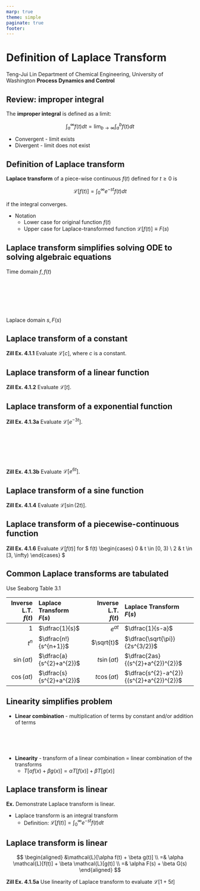 ```yaml
---
marp: true
theme: simple
paginate: true
footer:
---
```

<!-- Marp for VS Code v1.5.2 -->

<!-- headingDivider: 2 -->
<!-- _class: cover -->
# Definition of Laplace Transform

Teng-Jui Lin
Department of Chemical Engineering, University of Washington
**Process Dynamics and Control**

## Review: improper integral

The **improper integral** is defined as a limit:

$$
\int_a^\infty f(t) dt = \lim_{b \to \infty} \int_a^b f(t) dt
$$

- Convergent - limit exists
- Divergent - limit does not exist

## Definition of Laplace transform

**Laplace transform** of a piece-wise continuous $f(t)$ defined for $t \ge 0$ is

$$
\mathcal{L}[f(t)] = \int_0^\infty e^{-st} f(t) dt
$$

if the integral converges.

- Notation
  - Lower case for original function $f(t)$
  - Upper case for Laplace-transformed function $\mathcal{L}[f(t)] \equiv F(s)$

## Laplace transform simplifies solving ODE to solving algebraic equations

Time domain
$f, f(t)$

<br/><br/><br/><br/><br/>

Laplace domain
$s, F(s)$

## Laplace transform of a constant

**Zill Ex. 4.1.1** Evaluate $\mathcal{L}[c]$, where $c$ is a constant.

## Laplace transform of a linear function

**Zill Ex. 4.1.2** Evaluate $\mathcal{L}[t]$.

## Laplace transform of a exponential function

**Zill Ex. 4.1.3a** Evaluate $\mathcal{L}[e^{-3t}]$.

<br/><br/><br/><br/><br/>

**Zill Ex. 4.1.3b** Evaluate $\mathcal{L}[e^{6t}]$.

## Laplace transform of a sine function

**Zill Ex. 4.1.4** Evaluate $\mathcal{L}[\sin(2t)]$.

## Laplace transform of a piecewise-continuous function

**Zill Ex. 4.1.6** Evaluate $\mathcal{L}[f(t)]$ for $
f(t) \begin{cases}
  0 & t \in [0, 3) \\
  2 & t \in [3, \infty)
\end{cases}
$

## Common Laplace transforms are tabulated

Use Seaborg Table 3.1

|Inverse L.T. <br/> $f(t)$|Laplace Transform <br/> $F(s)$|Inverse L.T. <br/> $f(t)$|Laplace Transform <br/> $F(s)$|
|-:|:---|-:|:-|
|$1$|$\dfrac{1}{s}$|$e^{at}$|$\dfrac{1}{s-a}$|
|$t^{n}$|$\dfrac{n!}{s^{n+1}}$|$\sqrt{t}$|$\dfrac{\sqrt{\pi}}{2s^{3/2}}$|
|$\sin(at)$|$\dfrac{a}{s^{2}+a^{2}}$|$t\sin(at)$|$\dfrac{2as}{(s^{2}+a^{2})^{2}}$|
|$\cos(at)$|$\dfrac{s}{s^{2}+a^{2}}$|$t\cos(at)$|$\dfrac{s^{2}-a^{2}}{(s^{2}+a^{2})^{2}}$|

## Linearity simplifies problem

- **Linear combination** - multiplication of terms by constant and/or addition of terms

<br/><br/><br/>

- **Linearity** - transform of a linear combination = linear combination of the transforms
  - $T[\alpha f(x) + \beta g(x)] = \alpha T[f(x)] + \beta T[g(x)]$

## Laplace transform is linear

**Ex.** Demonstrate Laplace transform is linear.

- Laplace transform is an integral transform
  - Definition: $\mathcal{L}[f(t)] = \int_0^\infty e^{-st} f(t) dt$

## Laplace transform is linear

$$
\begin{aligned}
  &\mathcal{L}[\alpha f(t) + \beta g(t)] \\
  =& \alpha \mathcal{L}[f(t)] + \beta \mathcal{L}[g(t)] \\
  =& \alpha F(s) + \beta G(s)
\end{aligned}
$$

**Zill Ex. 4.1.5a** Use linearity of Laplace transform to evaluate $\mathcal{L}[1 + 5t]$
